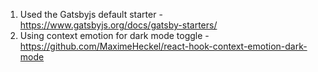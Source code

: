 1. Used the Gatsbyjs default starter - https://www.gatsbyjs.org/docs/gatsby-starters/
2. Using context emotion for dark mode toggle - https://github.com/MaximeHeckel/react-hook-context-emotion-dark-mode

